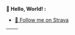 **👋 Hello, World! :**

-  [🏃 Follow me on Strava](https://www.strava.com/athletes/139518665)

| <img align="center" src="https://github-readme-stats.vercel.app/api?username=inrenping&show_icons=true&theme=buefy&hide_border=true" alt="" /> | <img align="center" src="https://github-readme-stats.vercel.app/api/top-langs/?username=inrenping&layout=compact&theme=buefy&hide_border=true" alt="" /> |
| ----------------------------------------------------------------------------------------------------------------------------------------------- | --------------------------------------------------------------------------------------------------------------------------------------------------------- |
